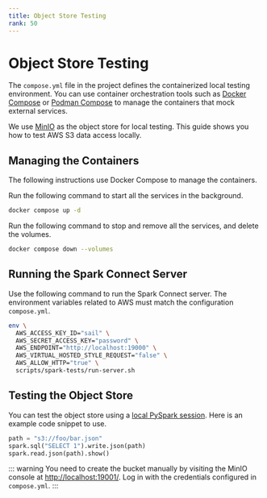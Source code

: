 ```yaml
---
title: Object Store Testing
rank: 50
---
```


# Object Store Testing

The `compose.yml` file in the project defines the containerized local testing environment.
You can use container orchestration tools such as [Docker Compose](https://docs.docker.com/compose/)
or [Podman Compose](https://github.com/containers/podman-compose) to manage the containers that mock external services.

We use [MinIO](https://min.io/) as the object store for local testing.
This guide shows you how to test AWS S3 data access locally.

## Managing the Containers

<!-- TODO: add instructions for Podman Compose -->

The following instructions use Docker Compose to manage the containers.

Run the following command to start all the services in the background.

```bash
docker compose up -d
```

Run the following command to stop and remove all the services, and delete the volumes.

```bash
docker compose down --volumes
```

## Running the Spark Connect Server

Use the following command to run the Spark Connect server.
The environment variables related to AWS must match the configuration `compose.yml`.

```bash
env \
  AWS_ACCESS_KEY_ID="sail" \
  AWS_SECRET_ACCESS_KEY="password" \
  AWS_ENDPOINT="http://localhost:19000" \
  AWS_VIRTUAL_HOSTED_STYLE_REQUEST="false" \
  AWS_ALLOW_HTTP="true" \
  scripts/spark-tests/run-server.sh
```

## Testing the Object Store

You can test the object store using a [local PySpark session](./pyspark-local.md).
Here is an example code snippet to use.

```python
path = "s3://foo/bar.json"
spark.sql("SELECT 1").write.json(path)
spark.read.json(path).show()
```

::: warning
You need to create the bucket manually by visiting the MinIO console at <http://localhost:19001/>.
Log in with the credentials configured in `compose.yml`.
:::

